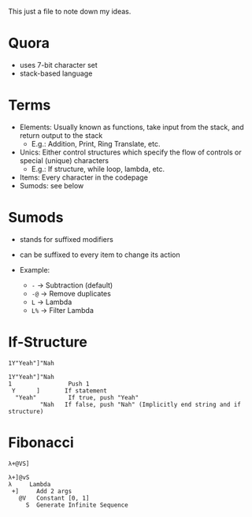 This just a file to note down my ideas.
# Quora
- uses 7-bit character set
- stack-based language
# Terms
- Elements: Usually known as functions, take input from the stack, and return output to the stack
  - E.g.: Addition, Print, Ring Translate, etc. 
- Unics: Either control structures which specify the flow of controls or special (unique) characters
  - E.g.: If structure, while loop, lambda, etc.
- Items: Every character in the codepage    
- Sumods: see below

# Sumods
- stands for suffixed modifiers
- can be suffixed to every item to change its action

- Example:
  - `-`  -> Subtraction (default)
  - `-@` -> Remove duplicates
  - `L`  -> Lambda
  - `L%` -> Filter Lambda

# If-Structure
`1Y"Yeah"]"Nah`
```
1Y"Yeah"]"Nah
1                Push 1
 Y      ]       If statement
  "Yeah"         If true, push "Yeah"
         "Nah   If false, push "Nah" (Implicitly end string and if structure)
```

# Fibonacci
`λ+@VS]`
```
λ+]@vS
λ     Lambda
 +]     Add 2 args
   @V   Constant [0, 1]
     S  Generate Infinite Sequence
```